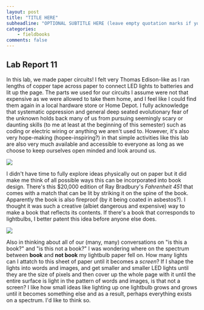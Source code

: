 ```yaml
---
layout: post
title: "TITLE HERE"
subheadline: "OPTIONAL SUBTITLE HERE (leave empty quotation marks if you don't subtitle)"
categories:
    - fieldbooks
comments: false
---
```


## Lab Report 11

In this lab, we made paper circuits! I felt very Thomas Edison-like as I ran lengths of copper tape across paper to connect LED lights to batteries and lit up the page. The parts we used for our circuits I assume were not that expensive as we were allowed to take them home, and I feel like I could find them again in a local hardware store or Home Depot. I fully acknowledge that systematic oppression and general deep seated evolutionary fear of the unknown holds back many of us from pursuing seemingly scary or daunting skills (to me at least at the beginning of this semester) such as coding or electric wiring or anything we aren't used to. However, it's also very hope-making (hopee-inspiring?) in that simple activities like this lab are also very much available and accessible to everyone as long as we choose to keep ourselves open minded and look around us. 

![](https://thumbs.gfycat.com/BlindAstonishingAfricanelephant-size_restricted.gif)

I didn't have time to fully explore ideas physically out on paper but it did make me think of all possible ways this can be incorporated into book design. There's this $20,000 edition of Ray Bradbury's *Fahrenheit 451* that comes with a match that can be lit by striking it on the spine of the book. Apparently the book is also fireproof (by it being coated in asbestos?). I thought it was such a creative (albiet dangerous and expensive) way to make a book that reflects its contents. If there's a book that corresponds to lightbulbs, I better patent this idea before anyone else does.

![](https://s2982.pcdn.co/wp-content/uploads/2017/09/fahrenheit-451-elizabeth-perez.png) 

Also in thinking about all of our (many, many) conversations on "is this a book?" and "is this not a book?" I was wondering where on the spectrum between **book** and **not book** my lightbulb paper fell on. How many lights can I attatch to this sheet of paper until it becomes a *screen*? If I shape the lights into words and images, and get smaller and smaller LED lights until they are the size of pixels and then cover up the whole page with it until the entire surface is light in the pattern of words and images, is that not a screen? I like how small ideas like lighting up one lightbulb grows and grows until it becomes something else and as a result, perhaps everything exists on a spectrum. I'd like to think so.
